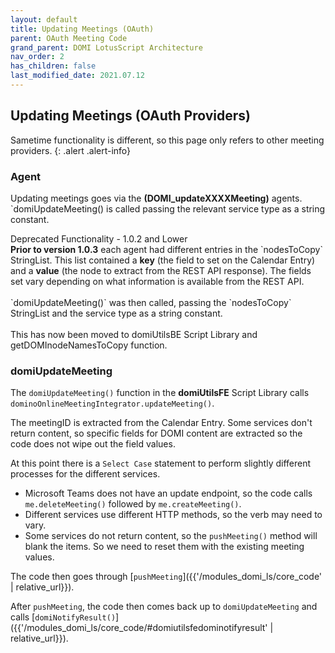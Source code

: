 ```yaml
---
layout: default
title: Updating Meetings (OAuth)
parent: OAuth Meeting Code
grand_parent: DOMI LotusScript Architecture
nav_order: 2
has_children: false
last_modified_date: 2021.07.12
---
```


## Updating Meetings (OAuth Providers)

Sametime functionality is different, so this page only refers to other meeting providers.
{: .alert .alert-info}

### Agent

Updating meetings goes via the **(DOMI_updateXXXXMeeting)** agents. `domiUpdateMeeting() is called passing the relevant service type as a string constant.

<div class="panel panel-warning">
    <div class="panel-heading">Deprecated Functionality - 1.0.2 and Lower</div>
    <div class="panel-body">
<b>Prior to version 1.0.3</b> each agent had different entries in the `nodesToCopy` StringList. This list contained a <b>key</b> (the field to set on the Calendar Entry) and a <b>value</b> (the node to extract from the REST API response). The fields set vary depending on what information is available from the REST API.
<br/><br/>
`domiUpdateMeeting()` was then called, passing the `nodesToCopy` StringList and the service type as a string constant.
<br/><br/>
This has now been moved to domiUtilsBE Script Library and getDOMInodeNamesToCopy function.
    </div>
</div>

### domiUpdateMeeting

The `domiUpdateMeeting()` function in the **domiUtilsFE** Script Library calls `dominoOnlineMeetingIntegrator.updateMeeting()`.

The meetingID is extracted from the Calendar Entry. Some services don't return content, so specific fields for DOMI content are extracted so the code does not wipe out the field values.

At this point there is a `Select Case` statement to perform slightly different processes for the different services.  
- Microsoft Teams does not have an update endpoint, so the code calls `me.deleteMeeting()` followed by `me.createMeeting()`.
- Different services use different HTTP methods, so the verb may need to vary.
- Some services do not return content, so the `pushMeeting()` method will blank the items. So we need to reset them with the existing meeting values.

The code then goes through [`pushMeeting`]({{'/modules_domi_ls/core_code' | relative_url}}).

After `pushMeeting`, the code then comes back up to `domiUpdateMeeting` and calls [`domiNotifyResult()`]({{'/modules_domi_ls/core_code/#domiutilsfedominotifyresult' | relative_url}}).

